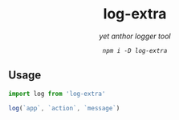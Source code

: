 <div align="center">

# log-extra

_yet anthor logger tool_



_`npm i -D log-extra`_


</div>


## Usage

```ts
import log from 'log-extra'

log(`app`, `action`, `message`)
```
